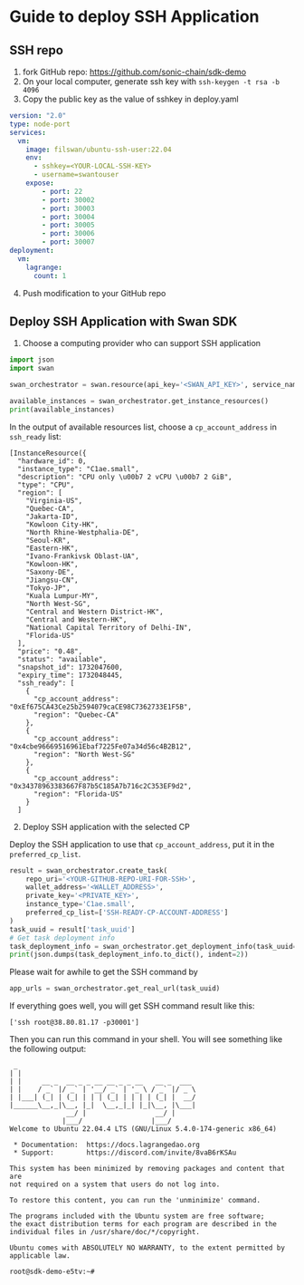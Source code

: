 # Guide to deploy SSH Application

## SSH repo

1. fork GitHub repo: https://github.com/sonic-chain/sdk-demo
2. On your local computer, generate ssh key with `ssh-keygen -t rsa -b 4096`
3. Copy the public key as the value of sshkey in deploy.yaml

```yaml
version: "2.0"
type: node-port
services:
  vm:
    image: filswan/ubuntu-ssh-user:22.04
    env:
      - sshkey=<YOUR-LOCAL-SSH-KEY>
      - username=swantouser
    expose:
        - port: 22
        - port: 30002
        - port: 30003
        - port: 30004
        - port: 30005
        - port: 30006
        - port: 30007
deployment:
  vm:
    lagrange:
      count: 1
```

4. Push modification to your GitHub repo

## Deploy SSH Application with Swan SDK

1. Choose a computing provider who can support SSH application

```py
import json
import swan

swan_orchestrator = swan.resource(api_key='<SWAN_API_KEY>', service_name='Orchestrator')

available_instances = swan_orchestrator.get_instance_resources()
print(available_instances)
```

In the output of available resources list, choose a `cp_account_address` in `ssh_ready` list:

```
[InstanceResource({
  "hardware_id": 0,
  "instance_type": "C1ae.small",
  "description": "CPU only \u00b7 2 vCPU \u00b7 2 GiB",
  "type": "CPU",
  "region": [
    "Virginia-US",
    "Quebec-CA",
    "Jakarta-ID",
    "Kowloon City-HK",
    "North Rhine-Westphalia-DE",
    "Seoul-KR",
    "Eastern-HK",
    "Ivano-Frankivsk Oblast-UA",
    "Kowloon-HK",
    "Saxony-DE",
    "Jiangsu-CN",
    "Tokyo-JP",
    "Kuala Lumpur-MY",
    "North West-SG",
    "Central and Western District-HK",
    "Central and Western-HK",
    "National Capital Territory of Delhi-IN",
    "Florida-US"
  ],
  "price": "0.48",
  "status": "available",
  "snapshot_id": 1732047600,
  "expiry_time": 1732048445,
  "ssh_ready": [
    {
      "cp_account_address": "0xEf675CA43Ce25b2594079caCE98C7362733E1F5B",
      "region": "Quebec-CA"
    },
    {
      "cp_account_address": "0x4cbe96669516961Ebaf7225Fe07a34d56c4B2B12",
      "region": "North West-SG"
    },
    {
      "cp_account_address": "0x34378963383667F87b5C185A7b716c2C353EF9d2",
      "region": "Florida-US"
    }
  ]
```

2. Deploy SSH application with the selected CP

Deploy the SSH application to use that `cp_account_address`, put it in the `preferred_cp_list`.

```py
result = swan_orchestrator.create_task(
    repo_uri='<YOUR-GITHUB-REPO-URI-FOR-SSH>',
    wallet_address='<WALLET_ADDRESS>',
    private_key='<PRIVATE_KEY>',
    instance_type='C1ae.small',
    preferred_cp_list=['SSH-READY-CP-ACCOUNT-ADDRESS']
)
task_uuid = result['task_uuid']
# Get task deployment info
task_deployment_info = swan_orchestrator.get_deployment_info(task_uuid=task_uuid)
print(json.dumps(task_deployment_info.to_dict(), indent=2))
```

Please wait for awhile to get the SSH command by

```py
app_urls = swan_orchestrator.get_real_url(task_uuid)
```

If everything goes well, you will get SSH command result like this:

```
['ssh root@38.80.81.17 -p30001']
```

Then you can run this command in your shell. You will see something like the following output:

```
 _                                            
| |                                           
| |     __ _  __ _ _ __ __ _ _ __   __ _  ___ 
| |    / _` |/ _` | '__/ _` | '_ \ / _` |/ _ \
| |___| (_| | (_| | | | (_| | | | | (_| |  __/
|______\__,_|\__, |_|  \__,_|_| |_|\__, |\___|
              __/ |                 __/ |     
             |___/                 |___/      
Welcome to Ubuntu 22.04.4 LTS (GNU/Linux 5.4.0-174-generic x86_64)

 * Documentation:  https://docs.lagrangedao.org
 * Support:        https://discord.com/invite/8vaB6rKSAu

This system has been minimized by removing packages and content that are
not required on a system that users do not log into.

To restore this content, you can run the 'unminimize' command.

The programs included with the Ubuntu system are free software;
the exact distribution terms for each program are described in the
individual files in /usr/share/doc/*/copyright.

Ubuntu comes with ABSOLUTELY NO WARRANTY, to the extent permitted by
applicable law.

root@sdk-demo-e5tv:~# 
```
